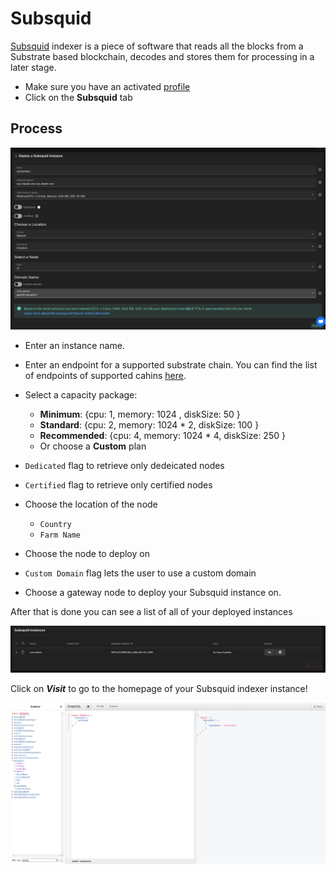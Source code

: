 # Subsquid

[Subsquid](https://www.subsquid.io/) indexer is a piece of software that reads all the blocks from a Substrate based blockchain, decodes and stores them for processing in a later stage.

- Make sure you have an activated [profile](./weblets_profile_manager.md)
- Click on the **Subsquid** tab

## Process

![ ](./img/subsquid.png)

- Enter an instance name.

- Enter an endpoint for a supported substrate chain. You can find the list of endpoints of supported cahins [here](https://github.com/polkadot-js/apps/blob/master/packages/apps-config/src/endpoints/production.ts).


- Select a capacity package:
    - **Minimum**: {cpu: 1, memory: 1024 , diskSize: 50 }
    - **Standard**: {cpu: 2, memory: 1024 * 2, diskSize: 100 }
    - **Recommended**: {cpu: 4, memory: 1024 * 4, diskSize: 250 }
    - Or choose a **Custom** plan

- `Dedicated` flag to retrieve only dedeicated nodes 
- `Certified` flag to retrieve only certified nodes 
- Choose the location of the node
   - `Country`
   - `Farm Name`
- Choose the node to deploy on 
- `Custom Domain` flag lets the user to use a custom domain
- Choose a gateway node to deploy your Subsquid instance on.


After that is done you can see a list of all of your deployed instances

![ ](./img/subsquid_list.png)

Click on ***Visit*** to go to the homepage of your Subsquid indexer instance!

![ ](./img/subsquid_graphql.png)
